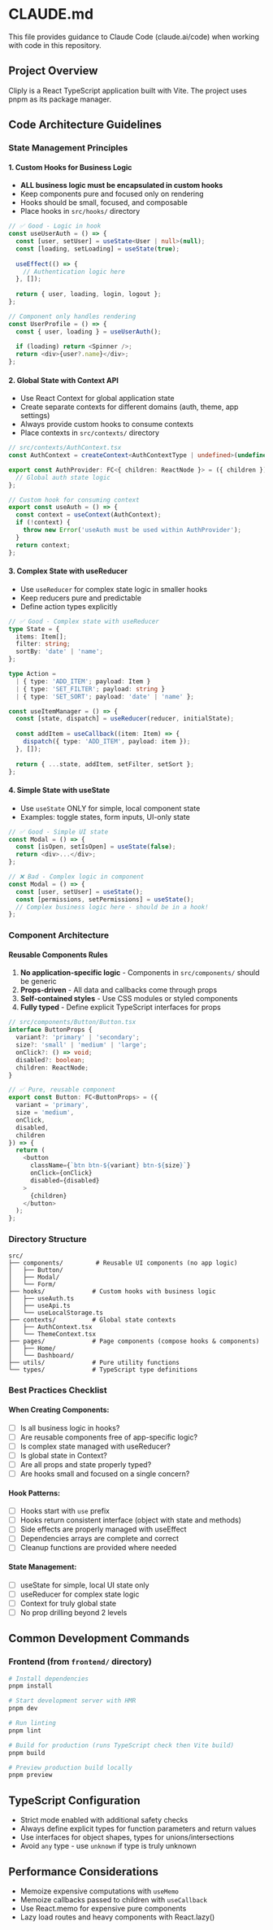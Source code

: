 # CLAUDE.md

This file provides guidance to Claude Code (claude.ai/code) when working with code in this repository.

## Project Overview

Cliply is a React TypeScript application built with Vite. The project uses pnpm as its package manager.

## Code Architecture Guidelines

### State Management Principles

#### 1. Custom Hooks for Business Logic
- **ALL business logic must be encapsulated in custom hooks**
- Keep components pure and focused only on rendering
- Hooks should be small, focused, and composable
- Place hooks in `src/hooks/` directory

```typescript
// ✅ Good - Logic in hook
const useUserAuth = () => {
  const [user, setUser] = useState<User | null>(null);
  const [loading, setLoading] = useState(true);
  
  useEffect(() => {
    // Authentication logic here
  }, []);
  
  return { user, loading, login, logout };
};

// Component only handles rendering
const UserProfile = () => {
  const { user, loading } = useUserAuth();
  
  if (loading) return <Spinner />;
  return <div>{user?.name}</div>;
};
```

#### 2. Global State with Context API
- Use React Context for global application state
- Create separate contexts for different domains (auth, theme, app settings)
- Always provide custom hooks to consume contexts
- Place contexts in `src/contexts/` directory

```typescript
// src/contexts/AuthContext.tsx
const AuthContext = createContext<AuthContextType | undefined>(undefined);

export const AuthProvider: FC<{ children: ReactNode }> = ({ children }) => {
  // Global auth state logic
};

// Custom hook for consuming context
export const useAuth = () => {
  const context = useContext(AuthContext);
  if (!context) {
    throw new Error('useAuth must be used within AuthProvider');
  }
  return context;
};
```

#### 3. Complex State with useReducer
- Use `useReducer` for complex state logic in smaller hooks
- Keep reducers pure and predictable
- Define action types explicitly

```typescript
// ✅ Good - Complex state with useReducer
type State = {
  items: Item[];
  filter: string;
  sortBy: 'date' | 'name';
};

type Action = 
  | { type: 'ADD_ITEM'; payload: Item }
  | { type: 'SET_FILTER'; payload: string }
  | { type: 'SET_SORT'; payload: 'date' | 'name' };

const useItemManager = () => {
  const [state, dispatch] = useReducer(reducer, initialState);
  
  const addItem = useCallback((item: Item) => {
    dispatch({ type: 'ADD_ITEM', payload: item });
  }, []);
  
  return { ...state, addItem, setFilter, setSort };
};
```

#### 4. Simple State with useState
- Use `useState` ONLY for simple, local component state
- Examples: toggle states, form inputs, UI-only state

```typescript
// ✅ Good - Simple UI state
const Modal = () => {
  const [isOpen, setIsOpen] = useState(false);
  return <div>...</div>;
};

// ❌ Bad - Complex logic in component
const Modal = () => {
  const [user, setUser] = useState();
  const [permissions, setPermissions] = useState();
  // Complex business logic here - should be in a hook!
};
```

### Component Architecture

#### Reusable Components Rules
1. **No application-specific logic** - Components in `src/components/` should be generic
2. **Props-driven** - All data and callbacks come through props
3. **Self-contained styles** - Use CSS modules or styled components
4. **Fully typed** - Define explicit TypeScript interfaces for props

```typescript
// src/components/Button/Button.tsx
interface ButtonProps {
  variant?: 'primary' | 'secondary';
  size?: 'small' | 'medium' | 'large';
  onClick?: () => void;
  disabled?: boolean;
  children: ReactNode;
}

// ✅ Pure, reusable component
export const Button: FC<ButtonProps> = ({ 
  variant = 'primary',
  size = 'medium',
  onClick,
  disabled,
  children 
}) => {
  return (
    <button 
      className={`btn btn-${variant} btn-${size}`}
      onClick={onClick}
      disabled={disabled}
    >
      {children}
    </button>
  );
};
```

### Directory Structure

```
src/
├── components/         # Reusable UI components (no app logic)
│   ├── Button/
│   ├── Modal/
│   └── Form/
├── hooks/             # Custom hooks with business logic
│   ├── useAuth.ts
│   ├── useApi.ts
│   └── useLocalStorage.ts
├── contexts/          # Global state contexts
│   ├── AuthContext.tsx
│   └── ThemeContext.tsx
├── pages/             # Page components (compose hooks & components)
│   ├── Home/
│   └── Dashboard/
├── utils/             # Pure utility functions
└── types/             # TypeScript type definitions
```

### Best Practices Checklist

#### When Creating Components:
- [ ] Is all business logic in hooks?
- [ ] Are reusable components free of app-specific logic?
- [ ] Is complex state managed with useReducer?
- [ ] Is global state in Context?
- [ ] Are all props and state properly typed?
- [ ] Are hooks small and focused on a single concern?

#### Hook Patterns:
- [ ] Hooks start with `use` prefix
- [ ] Hooks return consistent interface (object with state and methods)
- [ ] Side effects are properly managed with useEffect
- [ ] Dependencies arrays are complete and correct
- [ ] Cleanup functions are provided where needed

#### State Management:
- [ ] useState for simple, local UI state only
- [ ] useReducer for complex state logic
- [ ] Context for truly global state
- [ ] No prop drilling beyond 2 levels

## Common Development Commands

### Frontend (from `frontend/` directory)

```bash
# Install dependencies
pnpm install

# Start development server with HMR
pnpm dev

# Run linting
pnpm lint

# Build for production (runs TypeScript check then Vite build)
pnpm build

# Preview production build locally
pnpm preview
```

## TypeScript Configuration
- Strict mode enabled with additional safety checks
- Always define explicit types for function parameters and return values
- Use interfaces for object shapes, types for unions/intersections
- Avoid `any` type - use `unknown` if type is truly unknown

## Performance Considerations
- Memoize expensive computations with `useMemo`
- Memoize callbacks passed to children with `useCallback`
- Use React.memo for expensive pure components
- Lazy load routes and heavy components with React.lazy()